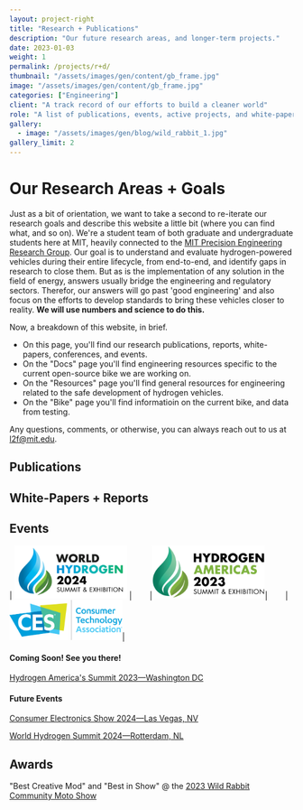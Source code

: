 ```yaml
---
layout: project-right
title: "Research + Publications"
description: "Our future research areas, and longer-term projects."
date: 2023-01-03
weight: 1
permalink: /projects/r+d/
thumbnail: "/assets/images/gen/content/gb_frame.jpg"
image: "/assets/images/gen/content/gb_frame.jpg"
categories: ["Engineering"]
client: "A track record of our efforts to build a cleaner world"
role: "A list of publications, events, active projects, and white-papers."
gallery:
  - image: "/assets/images/gen/blog/wild_rabbit_1.jpg"
gallery_limit: 2
---
```


# Our Research Areas + Goals

Just as a bit of orientation, we want to take a second to re-iterate our research goals and describe this website a little bit (where you can find what, and so on). We're a student team of both graduate and undergraduate students here at MIT, heavily connected to the [MIT Precision Engineering Research Group](http://pergatory.mit.edu). Our goal is to understand and evaluate hydrogen-powered vehicles during their entire lifecycle, from end-to-end, and identify gaps in research to close them. But as is the implementation of any solution in the field of energy, answers usually bridge the engineering and regulatory sectors. Therefor, our answers will go past 'good engineering' and also focus on the efforts to develop standards to bring these vehicles closer to reality. **We will use numbers and science to do this.**

Now, a breakdown of this website, in brief.

- On this page, you'll find our research publications, reports, white-papers, conferences, and events.
- On the "Docs" page you'll find engineering resources specific to the current open-source bike we are working on.
- On the "Resources" page you'll find general resources for engineering related to the safe development of hydrogen vehicles.
- On the "Bike" page you'll find informatioin on the current bike, and data from testing.

Any questions, comments, or otherwise, you can always reach out to us at [l2f@mit.edu](mailto:l2f@mit.edu).

## Publications

## White-Papers + Reports

## Events

| <img src="../../sponsor_logos/WHS/logo.png"  width="200"> | &nbsp;&nbsp;&nbsp;&nbsp;&nbsp;&nbsp; |<img src="../../sponsor_logos/WHS/america.png"  width="200">| &nbsp;&nbsp;&nbsp;&nbsp;&nbsp;&nbsp; | <img src="../../sponsor_logos/CES/logo.png"  width="200">|

#### Coming Soon! See you there!

[Hydrogen America's Summit 2023—Washington DC](https://www.hydrogen-americas-summit.com)

#### Future Events

[Consumer Electronics Show 2024—Las Vegas, NV](https://www.ces.tech)

[World Hydrogen Summit 2024—Rotterdam, NL](https://www.world-hydrogen-summit.com)

## Awards

"Best Creative Mod" and "Best in Show" @ the [2023 Wild Rabbit Community Moto Show](https://www.madhousemotors.com/wild-rabbit)